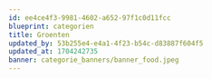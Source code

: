 ```yaml
---
id: ee4ce4f3-9981-4602-a652-97f1c0d11fcc
blueprint: categorien
title: Groenten
updated_by: 53b255e4-e4a1-4f23-b54c-d83887f604f5
updated_at: 1704242735
banner: categorie_banners/banner_food.jpeg
---
```

